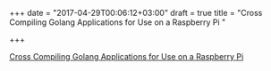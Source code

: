 +++
date = "2017-04-29T00:06:12+03:00"
draft = true
title = "Cross Compiling Golang Applications for Use on a Raspberry Pi "

+++

<p><a href="https://www.thepolyglotdeveloper.com/2017/04/cross-compiling-golang-applications-raspberry-pi">Cross Compiling Golang Applications for Use on a Raspberry Pi </a></p>